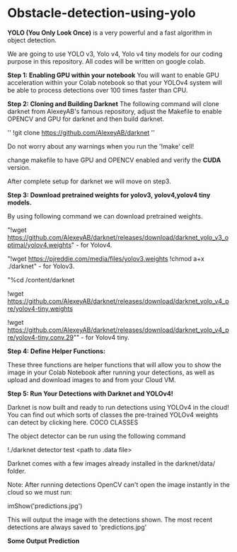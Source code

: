 # Obstacle-detection-using-yolo

**YOLO (You Only Look Once)** is a very powerful and a fast algorithm in object detection.

We are going to use YOLO v3, Yolo v4, Yolo v4 tiny models for our coding purpose in this repository. All codes will be written on google colab.

**Step 1: Enabling GPU within your notebook**
You will want to enable GPU acceleration within your Colab notebook so that your YOLOv4 system will be able to process detections over 100 times faster than CPU.

**Step 2: Cloning and Building Darknet**
The following command will clone darknet from AlexeyAB's famous repository, adjust the Makefile to enable OPENCV and GPU for darknet and then build darknet.

''
!git clone https://github.com/AlexeyAB/darknet
''

Do not worry about any warnings when you run the '!make' cell!

change makefile to have GPU and OPENCV enabled and verify the **CUDA** version.

After complete setup for darknet we will move on step3.

**Step 3: Download pretrained weights for yolov3, yolov4,yolov4 tiny models.**

By using following command we can download pretrained weights.

"!wget https://github.com/AlexeyAB/darknet/releases/download/darknet_yolo_v3_optimal/yolov4.weights" - for Yolov4.

"!wget https://pjreddie.com/media/files/yolov3.weights
!chmod a+x ./darknet" -  for Yolov3.

"%cd /content/darknet

!wget https://github.com/AlexeyAB/darknet/releases/download/darknet_yolo_v4_pre/yolov4-tiny.weights

!wget https://github.com/AlexeyAB/darknet/releases/download/darknet_yolo_v4_pre/yolov4-tiny.conv.29"" - for Yolov4 tiny.

**Step 4: Define Helper Functions:**

These three functions are helper functions that will allow you to show the image in your Colab Notebook after running your detections, as well as upload and download images to and from your Cloud VM.

**Step 5: Run Your Detections with Darknet and YOLOv4!**

Darknet is now built and ready to run detections using YOLOv4 in the cloud! You can find out which sorts of classes the pre-trained YOLOv4 weights can detect by clicking here. COCO CLASSES

The object detector can be run using the following command

!./darknet detector test <path to .data file> <path to config> <path to weights> <path to image>

Darknet comes with a few images already installed in the darknet/data/ folder.

Note: After running detections OpenCV can't open the image instantly in the cloud so we must run:

imShow('predictions.jpg')

This will output the image with the detections shown. The most recent detections are always saved to 'predictions.jpg'

**Some Output Prediction**


